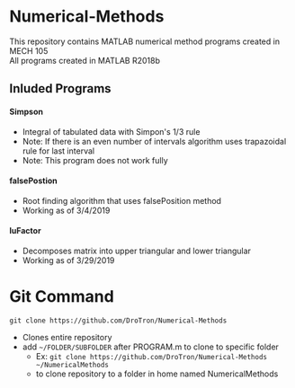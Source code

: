 # Numerical-Methods
This repository contains MATLAB numerical method programs created in MECH 105<br/>
All programs created in MATLAB R2018b

## Inluded Programs

#### Simpson
   * Integral of tabulated data with Simpon's 1/3 rule
   * Note: If there is an even number of intervals algorithm uses trapazoidal<br/>
   rule for last interval
   * Note: This program does not work fully
#### falsePostion
   * Root finding algorithm that uses falsePosition method
   * Working as of 3/4/2019
#### luFactor
   * Decomposes matrix into upper triangular and lower triangular
   * Working as of 3/29/2019
   
# Git Command
`git clone https://github.com/DroTron/Numerical-Methods`
*  Clones entire repository
*  add `~/FOLDER/SUBFOLDER` after PROGRAM.m to clone to specific folder
   * Ex: `git clone https://github.com/DroTron/Numerical-Methods ~/NumericalMethods`
   * to clone repository to a folder in home named NumericalMethods

